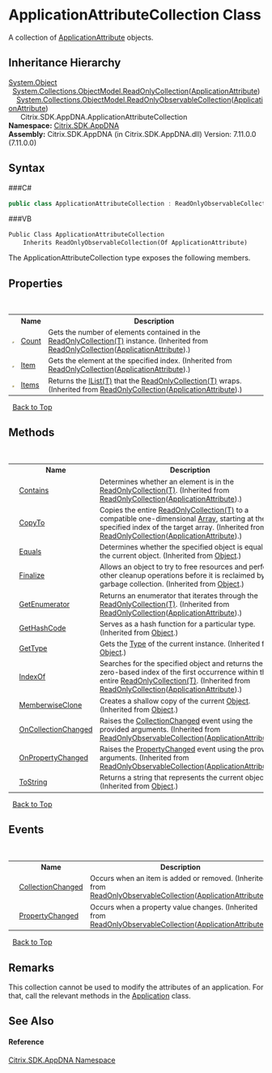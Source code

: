 # ApplicationAttributeCollection Class
 

A collection of <a href="T_Citrix_SDK_AppDNA_ApplicationAttribute">ApplicationAttribute</a> objects.


## Inheritance Hierarchy
<a href="http://msdn2.microsoft.com/en-us/library/e5kfa45b" target="_blank">System.Object</a><br />&nbsp;&nbsp;<a href="http://msdn2.microsoft.com/en-us/library/ms132474" target="_blank">System.Collections.ObjectModel.ReadOnlyCollection</a>(<a href="T_Citrix_SDK_AppDNA_ApplicationAttribute">ApplicationAttribute</a>)<br />&nbsp;&nbsp;&nbsp;&nbsp;<a href="http://msdn2.microsoft.com/en-us/library/ms668620" target="_blank">System.Collections.ObjectModel.ReadOnlyObservableCollection</a>(<a href="T_Citrix_SDK_AppDNA_ApplicationAttribute">ApplicationAttribute</a>)<br />&nbsp;&nbsp;&nbsp;&nbsp;&nbsp;&nbsp;Citrix.SDK.AppDNA.ApplicationAttributeCollection<br />
**Namespace:**&nbsp;<a href="N_Citrix_SDK_AppDNA">Citrix.SDK.AppDNA</a><br />**Assembly:**&nbsp;Citrix.SDK.AppDNA (in Citrix.SDK.AppDNA.dll) Version: 7.11.0.0 (7.11.0.0)

## Syntax

###C#
```csharp
public class ApplicationAttributeCollection : ReadOnlyObservableCollection<ApplicationAttribute>
```

###VB
```vbnet
Public Class ApplicationAttributeCollection
	Inherits ReadOnlyObservableCollection(Of ApplicationAttribute)
```

The ApplicationAttributeCollection type exposes the following members.


## Properties
&nbsp;<table><tr><th></th><th>Name</th><th>Description</th></tr><tr><td>![Public property](media/pubproperty.gif "Public property")</td><td><a href="http://msdn2.microsoft.com/en-us/library/ms132507" target="_blank">Count</a></td><td>
Gets the number of elements contained in the <a href="http://msdn2.microsoft.com/en-us/library/ms132474" target="_blank">ReadOnlyCollection(T)</a> instance.
 (Inherited from <a href="http://msdn2.microsoft.com/en-us/library/ms132474" target="_blank">ReadOnlyCollection</a>(<a href="T_Citrix_SDK_AppDNA_ApplicationAttribute">ApplicationAttribute</a>).)</td></tr><tr><td>![Public property](media/pubproperty.gif "Public property")</td><td><a href="http://msdn2.microsoft.com/en-us/library/ms132508" target="_blank">Item</a></td><td>
Gets the element at the specified index.
 (Inherited from <a href="http://msdn2.microsoft.com/en-us/library/ms132474" target="_blank">ReadOnlyCollection</a>(<a href="T_Citrix_SDK_AppDNA_ApplicationAttribute">ApplicationAttribute</a>).)</td></tr><tr><td>![Protected property](media/protproperty.gif "Protected property")</td><td><a href="http://msdn2.microsoft.com/en-us/library/ms132509" target="_blank">Items</a></td><td>
Returns the <a href="http://msdn2.microsoft.com/en-us/library/5y536ey6" target="_blank">IList(T)</a> that the <a href="http://msdn2.microsoft.com/en-us/library/ms132474" target="_blank">ReadOnlyCollection(T)</a> wraps.
 (Inherited from <a href="http://msdn2.microsoft.com/en-us/library/ms132474" target="_blank">ReadOnlyCollection</a>(<a href="T_Citrix_SDK_AppDNA_ApplicationAttribute">ApplicationAttribute</a>).)</td></tr></table>&nbsp;
<a href="#applicationattributecollection-class">Back to Top</a>

## Methods
&nbsp;<table><tr><th></th><th>Name</th><th>Description</th></tr><tr><td>![Public method](media/pubmethod.gif "Public method")</td><td><a href="http://msdn2.microsoft.com/en-us/library/ms132478" target="_blank">Contains</a></td><td>
Determines whether an element is in the <a href="http://msdn2.microsoft.com/en-us/library/ms132474" target="_blank">ReadOnlyCollection(T)</a>.
 (Inherited from <a href="http://msdn2.microsoft.com/en-us/library/ms132474" target="_blank">ReadOnlyCollection</a>(<a href="T_Citrix_SDK_AppDNA_ApplicationAttribute">ApplicationAttribute</a>).)</td></tr><tr><td>![Public method](media/pubmethod.gif "Public method")</td><td><a href="http://msdn2.microsoft.com/en-us/library/ms132479" target="_blank">CopyTo</a></td><td>
Copies the entire <a href="http://msdn2.microsoft.com/en-us/library/ms132474" target="_blank">ReadOnlyCollection(T)</a> to a compatible one-dimensional <a href="http://msdn2.microsoft.com/en-us/library/czz5hkty" target="_blank">Array</a>, starting at the specified index of the target array.
 (Inherited from <a href="http://msdn2.microsoft.com/en-us/library/ms132474" target="_blank">ReadOnlyCollection</a>(<a href="T_Citrix_SDK_AppDNA_ApplicationAttribute">ApplicationAttribute</a>).)</td></tr><tr><td>![Public method](media/pubmethod.gif "Public method")</td><td><a href="http://msdn2.microsoft.com/en-us/library/bsc2ak47" target="_blank">Equals</a></td><td>
Determines whether the specified object is equal to the current object.
 (Inherited from <a href="http://msdn2.microsoft.com/en-us/library/e5kfa45b" target="_blank">Object</a>.)</td></tr><tr><td>![Protected method](media/protmethod.gif "Protected method")</td><td><a href="http://msdn2.microsoft.com/en-us/library/4k87zsw7" target="_blank">Finalize</a></td><td>
Allows an object to try to free resources and perform other cleanup operations before it is reclaimed by garbage collection.
 (Inherited from <a href="http://msdn2.microsoft.com/en-us/library/e5kfa45b" target="_blank">Object</a>.)</td></tr><tr><td>![Public method](media/pubmethod.gif "Public method")</td><td><a href="http://msdn2.microsoft.com/en-us/library/ms132480" target="_blank">GetEnumerator</a></td><td>
Returns an enumerator that iterates through the <a href="http://msdn2.microsoft.com/en-us/library/ms132474" target="_blank">ReadOnlyCollection(T)</a>.
 (Inherited from <a href="http://msdn2.microsoft.com/en-us/library/ms132474" target="_blank">ReadOnlyCollection</a>(<a href="T_Citrix_SDK_AppDNA_ApplicationAttribute">ApplicationAttribute</a>).)</td></tr><tr><td>![Public method](media/pubmethod.gif "Public method")</td><td><a href="http://msdn2.microsoft.com/en-us/library/zdee4b3y" target="_blank">GetHashCode</a></td><td>
Serves as a hash function for a particular type.
 (Inherited from <a href="http://msdn2.microsoft.com/en-us/library/e5kfa45b" target="_blank">Object</a>.)</td></tr><tr><td>![Public method](media/pubmethod.gif "Public method")</td><td><a href="http://msdn2.microsoft.com/en-us/library/dfwy45w9" target="_blank">GetType</a></td><td>
Gets the <a href="http://msdn2.microsoft.com/en-us/library/42892f65" target="_blank">Type</a> of the current instance.
 (Inherited from <a href="http://msdn2.microsoft.com/en-us/library/e5kfa45b" target="_blank">Object</a>.)</td></tr><tr><td>![Public method](media/pubmethod.gif "Public method")</td><td><a href="http://msdn2.microsoft.com/en-us/library/ms132481" target="_blank">IndexOf</a></td><td>
Searches for the specified object and returns the zero-based index of the first occurrence within the entire <a href="http://msdn2.microsoft.com/en-us/library/ms132474" target="_blank">ReadOnlyCollection(T)</a>.
 (Inherited from <a href="http://msdn2.microsoft.com/en-us/library/ms132474" target="_blank">ReadOnlyCollection</a>(<a href="T_Citrix_SDK_AppDNA_ApplicationAttribute">ApplicationAttribute</a>).)</td></tr><tr><td>![Protected method](media/protmethod.gif "Protected method")</td><td><a href="http://msdn2.microsoft.com/en-us/library/57ctke0a" target="_blank">MemberwiseClone</a></td><td>
Creates a shallow copy of the current <a href="http://msdn2.microsoft.com/en-us/library/e5kfa45b" target="_blank">Object</a>.
 (Inherited from <a href="http://msdn2.microsoft.com/en-us/library/e5kfa45b" target="_blank">Object</a>.)</td></tr><tr><td>![Protected method](media/protmethod.gif "Protected method")</td><td><a href="http://msdn2.microsoft.com/en-us/library/ms654942" target="_blank">OnCollectionChanged</a></td><td>
Raises the <a href="http://msdn2.microsoft.com/en-us/library/ms653378" target="_blank">CollectionChanged</a> event using the provided arguments.
 (Inherited from <a href="http://msdn2.microsoft.com/en-us/library/ms668620" target="_blank">ReadOnlyObservableCollection</a>(<a href="T_Citrix_SDK_AppDNA_ApplicationAttribute">ApplicationAttribute</a>).)</td></tr><tr><td>![Protected method](media/protmethod.gif "Protected method")</td><td><a href="http://msdn2.microsoft.com/en-us/library/ms654945" target="_blank">OnPropertyChanged</a></td><td>
Raises the <a href="http://msdn2.microsoft.com/en-us/library/ms653379" target="_blank">PropertyChanged</a> event using the provided arguments.
 (Inherited from <a href="http://msdn2.microsoft.com/en-us/library/ms668620" target="_blank">ReadOnlyObservableCollection</a>(<a href="T_Citrix_SDK_AppDNA_ApplicationAttribute">ApplicationAttribute</a>).)</td></tr><tr><td>![Public method](media/pubmethod.gif "Public method")</td><td><a href="http://msdn2.microsoft.com/en-us/library/7bxwbwt2" target="_blank">ToString</a></td><td>
Returns a string that represents the current object.
 (Inherited from <a href="http://msdn2.microsoft.com/en-us/library/e5kfa45b" target="_blank">Object</a>.)</td></tr></table>&nbsp;
<a href="#applicationattributecollection-class">Back to Top</a>

## Events
&nbsp;<table><tr><th></th><th>Name</th><th>Description</th></tr><tr><td>![Protected event](media/protevent.gif "Protected event")</td><td><a href="http://msdn2.microsoft.com/en-us/library/ms653378" target="_blank">CollectionChanged</a></td><td>
Occurs when an item is added or removed.
 (Inherited from <a href="http://msdn2.microsoft.com/en-us/library/ms668620" target="_blank">ReadOnlyObservableCollection</a>(<a href="T_Citrix_SDK_AppDNA_ApplicationAttribute">ApplicationAttribute</a>).)</td></tr><tr><td>![Protected event](media/protevent.gif "Protected event")</td><td><a href="http://msdn2.microsoft.com/en-us/library/ms653379" target="_blank">PropertyChanged</a></td><td>
Occurs when a property value changes.
 (Inherited from <a href="http://msdn2.microsoft.com/en-us/library/ms668620" target="_blank">ReadOnlyObservableCollection</a>(<a href="T_Citrix_SDK_AppDNA_ApplicationAttribute">ApplicationAttribute</a>).)</td></tr></table>&nbsp;
<a href="#applicationattributecollection-class">Back to Top</a>

## Remarks
This collection cannot be used to modify the attributes of an application. For that, call the relevant methods in the <a href="T_Citrix_SDK_AppDNA_Application">Application</a> class.

## See Also


#### Reference
<a href="N_Citrix_SDK_AppDNA">Citrix.SDK.AppDNA Namespace</a><br />
